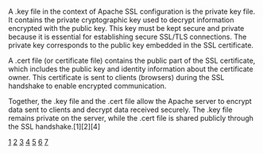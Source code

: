 A .key file in the context of Apache SSL configuration is the private key file. It contains the private cryptographic key
used to decrypt information encrypted with the public key. This key must be kept secure and private because it is essential
for establishing secure SSL/TLS connections. The private key corresponds to the public key embedded in the SSL certificate.

A .cert file (or certificate file) contains the public part of the SSL certificate, which includes the public key and
identity information about the certificate owner. This certificate is sent to clients (browsers) during the SSL handshake to
enable encrypted communication.

Together, the .key file and the .cert file allow the Apache server to encrypt data sent to clients and decrypt data received
securely. The .key file remains private on the server, while the .cert file is shared publicly through the SSL
handshake.[1][2][4]

[1](https://httpd.apache.org/docs/current/ssl/ssl_faq.html)
[2](https://stackoverflow.com/questions/4814851/why-is-sslcertificatekeyfile-needed-for-apache)
[3](https://knowledge.digicert.com/tutorials/create-csr-using-openssl-and-install-your-ssl-certificate-on-an-apache-server)
[4](https://httpd.apache.org/docs/current/mod/mod_ssl.html)
[5](https://docs.alliancecan.ca/wiki/Configuring_Apache_to_use_SSL) [6](https://puls.edu.pl/manual/en/ssl/ssl_faq.html)
[7](https://www.geocerts.com/support/install-ssl-certificate-apache-web-server)
